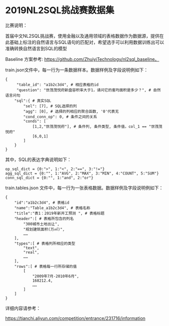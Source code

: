 # 2019NL2SQL挑战赛数据集

比赛说明：

首届中文NL2SQL挑战赛，使用金融以及通用领域的表格数据作为数据源，提供在此基础上标注的自然语言与SQL语句的匹配对，希望选手可以利用数据训练出可以准确转换自然语言到SQL的模型

Baseline 方案参考: https://github.com/ZhuiyiTechnology/nl2sql_baseline。

train.json文件中，每一行为一条数据样本。数据样例及字段说明例如下：

```
{
     "table_id": "a1b2c3d4", # 相应表格的id
     "question": "世茂茂悦府新盘容积率大于1，请问它的套均面积是多少？", # 自然语言问句
    "sql":{ # 真实SQL
        "sel": [7], # SQL选择的列 
        "agg": [0], # 选择的列相应的聚合函数, '0'代表无
        "cond_conn_op": 0, # 条件之间的关系
        "conds": [
            [1,2,"世茂茂悦府"], # 条件列, 条件类型, 条件值，col_1 == "世茂茂悦府"
            [6,0,1]
        ]
    }
}
```

其中，SQL的表达字典说明如下：

```
op_sql_dict = {0:">", 1:"<", 2:"==", 3:"!="}
agg_sql_dict = {0:"", 1:"AVG", 2:"MAX", 3:"MIN", 4:"COUNT", 5:"SUM"}
conn_sql_dict = {0:"", 1:"and", 2:"or"}
```

train.tables.json 文件中，每一行为一张表格数据。数据样例及字段说明例如下：

```
{
    "id":"a1b2c3d4", # 表格id
    "name":"Table_a1b2c3d4", # 表格名称
    "title":"表1：2019年新开工预测 ", # 表格标题
    "header":[ # 表格所包含的列名
        "300城市土地出让",
        "规划建筑面积(万㎡)",
        ……
    ],
    "types":[ # 表格列所相应的类型
        "text",
        "real",
        ……
    ],
    "rows":[ # 表格每一行所存储的值
        [
            "2009年7月-2010年6月",
            168212.4,
            ……
        ]
    ]
}
```

详细内容请参考：

https://tianchi.aliyun.com/competition/entrance/231716/information

